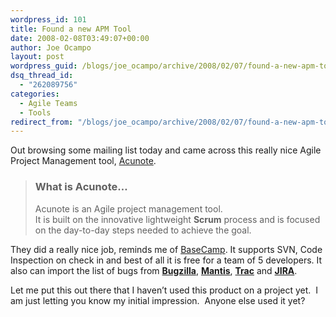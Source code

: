 ```yaml
---
wordpress_id: 101
title: Found a new APM Tool
date: 2008-02-08T03:49:07+00:00
author: Joe Ocampo
layout: post
wordpress_guid: /blogs/joe_ocampo/archive/2008/02/07/found-a-new-apm-tool.aspx
dsq_thread_id:
  - "262089756"
categories:
  - Agile Teams
  - Tools
redirect_from: "/blogs/joe_ocampo/archive/2008/02/07/found-a-new-apm-tool.aspx/"
---
```

Out browsing some mailing list today and came across this really nice Agile Project Management tool, <a href="http://www.acunote.com/promo" target="_blank">Acunote</a>.

> ### What is Acunote&#8230;
> 
> Acunote is an Agile project management tool.   
> It is built on the innovative lightweight **Scrum** process and is focused on the day-to-day steps needed to achieve the goal. 

They did a really nice job, reminds me of <a href="http://www.basecamphq.com/" target="_blank">BaseCamp</a>. It supports SVN, Code Inspection on check in and best of all it is free for a team of 5 developers. It also can import the list of bugs from **<a href="http://www.bugzilla.org/" target="_blank">Bugzilla</a>**, **<a href="http://www.mantisbt.org/" target="_blank">Mantis</a>**, **<a href="http://trac.edgewall.org/" target="_blank">Trac</a>** and **<a href="http://www.atlassian.com/software/jira/" target="_blank">JIRA</a>**.

Let me put this out there that I haven&#8217;t used this product on a project yet.&nbsp; I am just letting you know my initial impression.&nbsp; Anyone else used it yet?